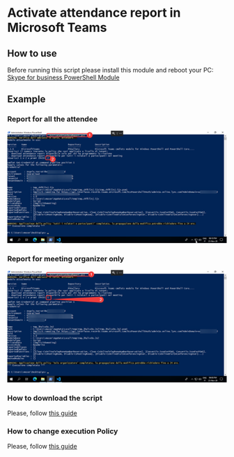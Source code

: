 # Activate attendance report in Microsoft Teams

## How to use

Before running this script please install this module and reboot your PC:
[Skype for business PowerShell Module](https://www.microsoft.com/download/details.aspx?id=39366)

## Example

### Report for all the attendee
![Report for all the attendee](https://raw.githubusercontent.com/AngelusGi/PowerShell/master/Office365/Teams/Attendance%20Report/Screenshot/Report-All.png)

### Report for meeting organizer only
![Report for organizer only](https://raw.githubusercontent.com/AngelusGi/PowerShell/master/Office365/Teams/Attendance%20Report/Screenshot/Report-Organizer-Only.png)


### How to download the script
Please, follow [this guide](https://github.com/AngelusGi/PowerShell/tree/master/Others/How%20to%20download%20single%20file%20from%20GitHub)

### How to change execution Policy
Please, follow [this guide](https://github.com/AngelusGi/PowerShell/tree/master/Others/Resolve%20errors%20about%20Execution%20Policy)